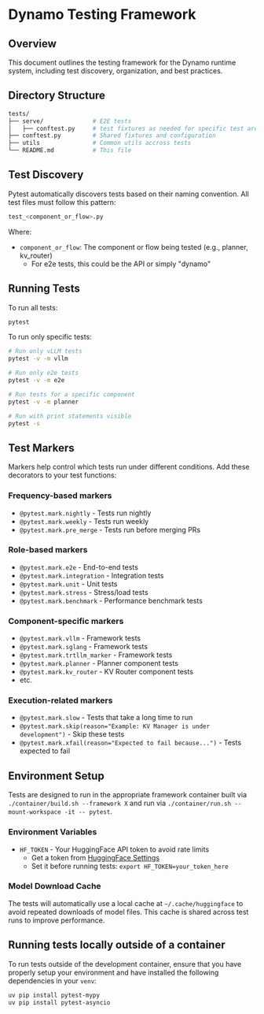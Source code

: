# Dynamo Testing Framework

## Overview

This document outlines the testing framework for the Dynamo runtime system, including test discovery, organization, and best practices.

## Directory Structure

```bash
tests/
├── serve/              # E2E tests
│   ├── conftest.py     # test fixtures as needed for specific test area
├── conftest.py         # Shared fixtures and configuration
├── utils               # Common utils accross tests
└── README.md           # This file
```

## Test Discovery

Pytest automatically discovers tests based on their naming convention. All test files must follow this pattern:

```bash
test_<component_or_flow>.py
```

Where:
- `component_or_flow`: The component or flow being tested (e.g., planner, kv_router)
  - For e2e tests, this could be the API or simply "dynamo"

## Running Tests

To run all tests:
```bash
pytest
```

To run only specific tests:
```bash
# Run only vLLM tests
pytest -v -m vllm

# Run only e2e tests
pytest -v -m e2e

# Run tests for a specific component
pytest -v -m planner

# Run with print statements visible
pytest -s
```

## Test Markers

Markers help control which tests run under different conditions. Add these decorators to your test functions:

### Frequency-based markers
- `@pytest.mark.nightly` - Tests run nightly
- `@pytest.mark.weekly` - Tests run weekly
- `@pytest.mark.pre_merge` - Tests run before merging PRs

### Role-based markers
- `@pytest.mark.e2e` - End-to-end tests
- `@pytest.mark.integration` - Integration tests
- `@pytest.mark.unit` - Unit tests
- `@pytest.mark.stress` - Stress/load tests
- `@pytest.mark.benchmark` - Performance benchmark tests

### Component-specific markers
- `@pytest.mark.vllm` - Framework tests
- `@pytest.mark.sglang` - Framework tests
- `@pytest.mark.trtllm_marker` - Framework tests
- `@pytest.mark.planner` - Planner component tests
- `@pytest.mark.kv_router` - KV Router component tests
- etc.

### Execution-related markers
- `@pytest.mark.slow` - Tests that take a long time to run
- `@pytest.mark.skip(reason="Example: KV Manager is under development")` - Skip these tests
- `@pytest.mark.xfail(reason="Expected to fail because...")` - Tests expected to fail

## Environment Setup

Tests are designed to run in the appropriate framework container built
via ```./container/build.sh --framework X``` and run via
```./container/run.sh --mount-workspace -it -- pytest```.


### Environment Variables
- `HF_TOKEN` - Your HuggingFace API token to avoid rate limits
  - Get a token from [HuggingFace Settings](https://huggingface.co/settings/tokens)
  - Set it before running tests: `export HF_TOKEN=your_token_here`

### Model Download Cache

The tests will automatically use a local cache at `~/.cache/huggingface` to avoid
repeated downloads of model files. This cache is shared across test runs to improve performance.

## Running tests locally outside of a container

To run tests outside of the development container, ensure that you have properly setup your environment and have installed the following dependencies in your `venv`:

```bash
uv pip install pytest-mypy
uv pip install pytest-asyncio
```